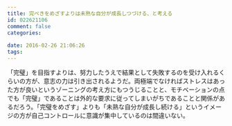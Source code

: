 ```yaml
---
title: 完ぺきをめざすよりは未熟な自分が成長しつづける、と考える
id: 022621106
comment: false
categories:
   
date: 2016-02-26 21:06:26
tags:
---
```


「完璧」を目指すよりは、努力したうえで結果として失敗するのを受け入れるくらいの方が、意志の力は引き出されるようだ。両極端でなければストレスはあった方が良いというゾーニングの考え方にもつうじることと、モチベーションの点でも「完璧」であることは外的な要求に従ってしまいがちであることと関係があるだろう。「完璧をめざす」よりも「未熟な自分が成長し続ける」というイメージの方が自己コントロールに意識が集中しているのは間違いない。